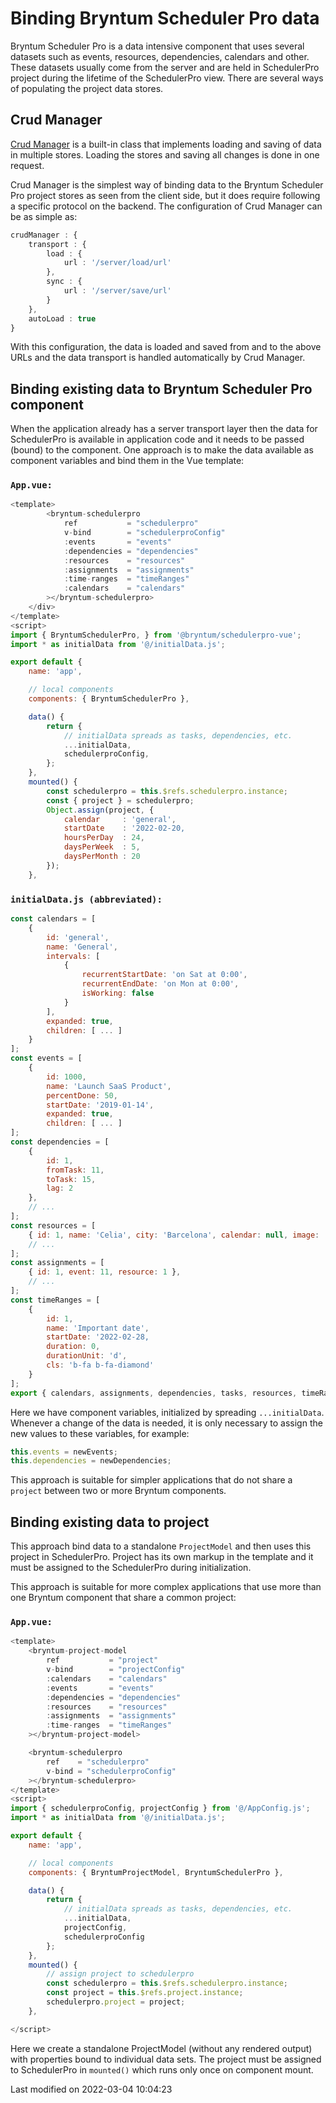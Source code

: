 # Binding Bryntum Scheduler Pro data

Bryntum Scheduler Pro is a data intensive component that uses several datasets such as events, resources, dependencies,
calendars and other. These datasets usually come from the server and are held in SchedulerPro project during the lifetime
of the SchedulerPro view. There are several ways of populating the project data stores.

## Crud Manager

[Crud Manager](#Scheduler/data/CrudManager) is a built-in class that implements loading and saving of data in multiple
stores. Loading the stores and saving all changes is done in one request.

Crud Manager is the simplest way of binding data to the Bryntum Scheduler Pro project stores as seen from the client side,
but it does require following a specific protocol on the backend. The configuration of Crud Manager can be as simple as:

```typescript
crudManager : { 
    transport : {
        load : {
            url : '/server/load/url'
        },
        sync : {
            url : '/server/save/url'
        }
    },
    autoLoad : true
}
```

With this configuration, the data is loaded and saved from and to the above URLs and the data transport is handled
automatically by Crud Manager.

## Binding existing data to Bryntum Scheduler Pro component

When the application already has a server transport layer then the data for SchedulerPro is available in application
code and it needs to be passed (bound) to the component. One approach is to make the data available as component
variables and bind them in the Vue template:

### `App.vue:`
```javascript
<template>
        <bryntum-schedulerpro
            ref           = "schedulerpro"
            v-bind        = "schedulerproConfig"
            :events       = "events"
            :dependencies = "dependencies"
            :resources    = "resources"
            :assignments  = "assignments"
            :time-ranges  = "timeRanges"
            :calendars    = "calendars"
        ></bryntum-schedulerpro>
    </div>
</template>
<script>
import { BryntumSchedulerPro, } from '@bryntum/schedulerpro-vue';
import * as initialData from '@/initialData.js';

export default {
    name: 'app',

    // local components
    components: { BryntumSchedulerPro },

    data() {
        return {
            // initialData spreads as tasks, dependencies, etc.
            ...initialData,
            schedulerproConfig,
        };
    },
    mounted() {
        const schedulerpro = this.$refs.schedulerpro.instance;
        const { project } = schedulerpro;
        Object.assign(project, {
            calendar     : 'general',
            startDate    : '2022-02-20,
            hoursPerDay  : 24,
            daysPerWeek  : 5,
            daysPerMonth : 20
        });
    },
```

### `initialData.js (abbreviated):`
```javascript
const calendars = [
    {
        id: 'general',
        name: 'General',
        intervals: [
            {
                recurrentStartDate: 'on Sat at 0:00',
                recurrentEndDate: 'on Mon at 0:00',
                isWorking: false
            }
        ],
        expanded: true,
        children: [ ... ]
    }
];
const events = [
    {
        id: 1000,
        name: 'Launch SaaS Product',
        percentDone: 50,
        startDate: '2019-01-14',
        expanded: true,
        children: [ ... ]
];
const dependencies = [
    {
        id: 1,
        fromTask: 11,
        toTask: 15,
        lag: 2
    },
    // ...
];
const resources = [
    { id: 1, name: 'Celia', city: 'Barcelona', calendar: null, image: 'celia.jpg' },
    // ...
];
const assignments = [
    { id: 1, event: 11, resource: 1 },
    // ...
];
const timeRanges = [
    {
        id: 1,
        name: 'Important date',
        startDate: '2022-02-28,
        duration: 0,
        durationUnit: 'd',
        cls: 'b-fa b-fa-diamond'
    }
];
export { calendars, assignments, dependencies, tasks, resources, timeRanges };

```

Here we have component variables, initialized by spreading `...initialData`. Whenever a change of the data is needed,
it is only necessary to assign the new values to these variables, for example:

```javascript
this.events = newEvents; 
this.dependencies = newDependencies;
```

This approach is suitable for simpler applications that do not share a `project` between two or more Bryntum components.

## Binding existing data to project

This approach bind data to a standalone `ProjectModel` and then uses this project in SchedulerPro. Project has its own
markup in the template and it must be assigned to the SchedulerPro during initialization.

This approach is suitable for more complex applications that use more than one Bryntum component that share a common
project:

### `App.vue:`
```javascript
<template>
    <bryntum-project-model
        ref           = "project"
        v-bind        = "projectConfig"
        :calendars    = "calendars"
        :events       = "events"
        :dependencies = "dependencies"
        :resources    = "resources"
        :assignments  = "assignments"
        :time-ranges  = "timeRanges"
    ></bryntum-project-model>

    <bryntum-schedulerpro
        ref    = "schedulerpro"
        v-bind = "schedulerproConfig"
    ></bryntum-schedulerpro>
</template>
<script>
import { schedulerproConfig, projectConfig } from '@/AppConfig.js';
import * as initialData from '@/initialData.js';

export default {
    name: 'app',

    // local components
    components: { BryntumProjectModel, BryntumSchedulerPro },

    data() {
        return {
            // initialData spreads as tasks, dependencies, etc.
            ...initialData,
            projectConfig,
            schedulerproConfig
        };
    },
    mounted() {
        // assign project to schedulerpro
        const schedulerpro = this.$refs.schedulerpro.instance;
        const project = this.$refs.project.instance;
        schedulerpro.project = project;
    },

</script>
```

Here we create a standalone ProjectModel (without any rendered output) with properties bound to individual data sets.
The project must be assigned to SchedulerPro in `mounted()` which runs only once on component mount.


<p class="last-modified">Last modified on 2022-03-04 10:04:23</p>